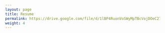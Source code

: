 ```yaml
---
layout: page
title: Resume
permalink: https://drive.google.com/file/d/1lBP4RuonVoSWyMpTBcVojDOeC27xmPA_/view?usp=sharing
weight: 4
---
```



